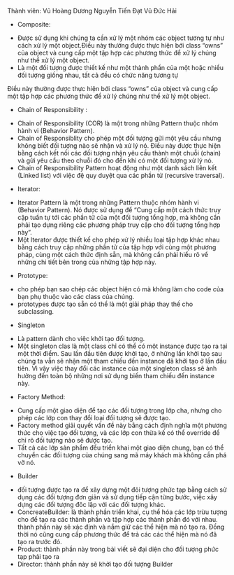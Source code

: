 Thành viên:   Vũ Hoàng Dương
              Nguyễn Tiến Đạt
              Vũ Đức Hải
- Composite: 
+ Được sử dụng khi chúng ta cần xử lý một nhóm các object tương tự như cách xử lý một object.Điều này thường được thực hiện bới class “owns” của object và cung cấp một tập hợp các phương thức để xử lý chúng như thể xử lý một object.
+ Là một đối tượng được thiết kế như một thành phần của một hoặc nhiều đối tượng giống nhau, tất cả đều có chức năng tương tự

Điều này thường được thực hiện bới class “owns” của object và cung cấp một tập hợp các phương thức để xử lý chúng như thể xử lý một object.
- Chain of Responsibility :
+ Chain of Responsibility (COR) là một trong những Pattern thuộc nhóm hành vi (Behavior Pattern).
+ Chain of Responsiblity cho phép một đối tượng gửi một yêu cầu nhưng không biết đối tượng nào sẽ nhận và xử lý nó. Điều này được thực hiện bằng cách kết nối các đối tượng nhận yêu cầu thành một chuỗi (chain) và gửi yêu cầu theo chuỗi đó cho đến khi có một đối tượng xử lý nó.
+ Chain of Responsibility Pattern hoạt động như một danh sách liên kết (Linked list) với việc đệ quy duyệt qua các phần tử (recursive traversal).

- Iterator: 
+ Iterator Pattern là một trong những Pattern thuộc nhóm hành vi (Behavior Pattern). Nó được sử dụng để “Cung cấp một cách thức truy cập tuần tự tới các phần tử của một đối tượng tổng hợp, mà không cần phải tạo dựng riêng các phương pháp truy cập cho đối tượng tổng hợp này”.
+ Một Iterator được thiết kế cho phép xử lý nhiều loại tập hợp khác nhau bằng cách truy cập những phần tử của tập hợp với cùng một phương pháp, cùng một cách thức định sẵn, mà không cần phải hiểu rõ về những chi tiết bên trong của những tập hợp này.

- Prototype: 
+ cho phép bạn sao chép các object hiện có mà không làm cho code của bạn phụ thuộc vào các class của chúng.
+ prototypes được tạo sẵn có thể là một giải pháp thay thế cho subclassing.

- Singleton 
+ Là pattern dành cho việc khởi tạo đối tượng.
+ Một singleton clas là một class chỉ có thể có một instance được tạo ra tại một thời điểm. Sau lần đầu tiên được khởi tạo, ở những lần khởi tạo sau chúng ta vẫn sẽ nhận một tham chiếu đến instance đã khởi tạo ở lần đầu tiên. Vì vậy việc thay đổi các instance của một singleton class sẽ ảnh hưởng đến toàn bộ những nơi sử dụng biến tham chiếu đến instance này.
- Factory Method:
+ Cung cấp một giao diện để tạo các đối tượng trong lớp cha, nhưng cho phép các lớp con thay đổi loại đối tượng sẽ được tạo.
+ Factory method giải quyết vấn đề này bằng cách định nghĩa một phương thức cho việc tạo đối tượng, và các lớp con thừa kế có thể override để chỉ rõ đối tượng nào sẽ được tạo. 
+ Tất cả các lớp sản phẩm đều triển khai một giao diện chung, bạn có thể chuyển các đối tượng của chúng sang mã máy khách mà không cần phá vỡ nó.

- Builder
+ đối tượng được tạo ra để xây dựng một đôi tượng phức tạp bằng cách sử dụng các đối tượng đơn giản và sử dụng tiếp cận từng bước, việc xây dựng các đối tượng đôc lập với các đối tượng khác.
+ ConcreateBuilder: là thành phần triển khai, cụ thể hóa các lớp trừu tượng cho để tạo ra các thành phần và tập hợp các thành phần đó với nhau. thành phần này sẽ xác định và nắm giữ các thể hiện mà nó tạo ra. Đồng thời nó cũng cung cấp phương thức để trả các các thể hiện mà nó đã tạo ra trước đó.
+ Product: thành phần này trong bài viết sẽ đại diện cho đối tượng phức tạp phải tạo ra
+ Director: thành phần này sẽ khởi tạo đối tượng Builder
